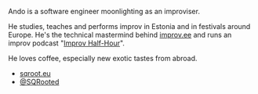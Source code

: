 Ando is a software engineer moonlighting as an improviser.

He studies, teaches and performs improv in Estonia and in 
festivals around Europe. He's the technical mastermind behind 
[improv.ee](http://improv.ee) and runs an improv podcast "[Improv Half-Hour](https://pooltund.improv.ee)". 

He loves coffee, especially new exotic tastes from abroad.

- [sqroot.eu](https://sqroot.eu)
- [@SQRooted](https://twitter.com/SQRooted)
